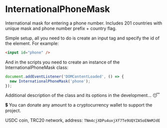 # InternationalPhoneMask

International mask for entering a phone number. Includes 201 countries with unique mask and phone number prefix + country flag.

Simple setup, all you need to do is create an input tag and specify the id of the element. For example:

```html
<input id="phone" />
```

And in the scripts you need to create an instance of the InternationalPhoneMask class:

```ts
document.addEventListener('DOMContentLoaded', () => {
  new InternationalPhoneMask('phone');
});
```

Additional description of the class and its options in the development... 😴


💲 You can donate any amount to a cryptocurrency wallet to support the project.

USDC coin, TRC20 network, address: `TNm4cjXDPu4uxjXf7Te9UQYZA5oENmMJdE`
